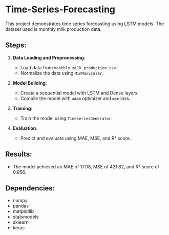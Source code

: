 # Time-Series-Forecasting

This project demonstrates time series forecasting using LSTM models. The dataset used is monthly milk production data.

## Steps:
1. **Data Loading and Preprocessing**:
   - Load data from `monthly_milk_production.csv`.
   - Normalize the data using `MinMaxScaler`.

2. **Model Building**:
   - Create a sequential model with LSTM and Dense layers.
   - Compile the model with `adam` optimizer and `mse` loss.

3. **Training**:
   - Train the model using `TimeseriesGenerator`.

4. **Evaluation**:
   - Predict and evaluate using MAE, MSE, and R² score.

## Results:
- The model achieved an MAE of 17.08, MSE of 421.82, and R² score of 0.856.

## Dependencies:
- numpy
- pandas
- matplotlib
- statsmodels
- sklearn
- keras

